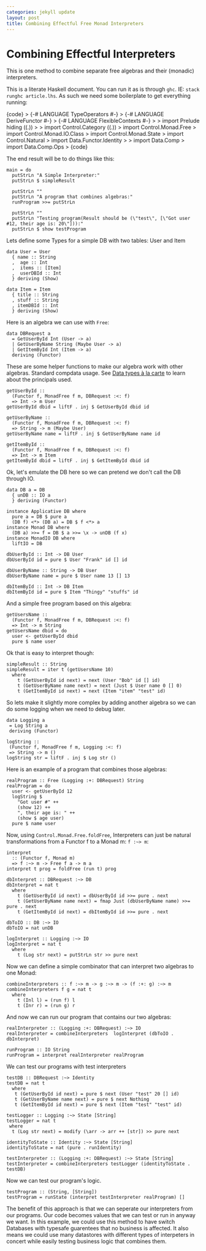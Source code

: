 ```yaml
---
categories: jekyll update
layout: post
title: Combining Effectful Free Monad Interpreters
---
```


Combining Effectful Interpreters
================================

This is one method to combine separate free algebras and their (monadic)
interpreters.

This is a literate Haskell document. You can run it as is through `ghc`.
IE: `stack runghc article.lhs`. As such we need some boilerplate to get
everything running:

{code} &gt; {-\# LANGUAGE TypeOperators \#-} &gt; {-\# LANGUAGE
DeriveFunctor \#-} &gt; {-\# LANGUAGE FlexibleContexts \#-} &gt; &gt;
import Prelude hiding ((.)) &gt; &gt; import Control.Category ((.)) &gt;
import Control.Monad.Free &gt; import Control.Monad.IO.Class &gt; import
Control.Monad.State &gt; import Control.Natural &gt; import
Data.Functor.Identity &gt; &gt; import Data.Comp &gt; import
Data.Comp.Ops &gt; {code}

The end result will be to do things like this:

``` {.sourceCode .literate .haskell}
main = do
  putStrLn "A Simple Interpreter:"
  putStrLn $ simpleResult

  putStrLn ""
  putStrLn "A program that combines algebras:"
  runProgram >>= putStrLn

  putStrLn ""
  putStrLn "Testing program(Result should be (\"test\", [\"Got user #12, their age is: 20\"])):"
  putStrLn $ show testProgram
```

Lets define some Types for a simple DB with two tables: User and Item

``` {.sourceCode .literate .haskell}
data User = User
  { name :: String
  ,  age :: Int
  ,  items :: [Item]
  ,  userDBId :: Int
  } deriving (Show)
```

``` {.sourceCode .literate .haskell}
data Item = Item
  { title :: String
  , stuff :: String
  , itemDBId :: Int
  } deriving (Show)
```

Here is an algebra we can use with `Free`:

``` {.sourceCode .literate .haskell}
data DBRequest a
  = GetUserById Int (User -> a)
  | GetUserByName String (Maybe User -> a)
  | GetItemById Int (Item -> a)
  deriving (Functor)
```

These are some helper functions to make our algebra work with other
algebras. Standard compdata usage. See [Data types à la
carte](https://www.cambridge.org/core/journals/journal-of-functional-programming/article/div-classtitledata-types-a-la-cartediv/14416CB20C4637164EA9F77097909409)
to learn about the principals used.

``` {.sourceCode .literate .haskell}
getUserById ::
  (Functor f, MonadFree f m, DBRequest :<: f)
  => Int -> m User
getUserById dbid = liftF . inj $ GetUserById dbid id

getUserByName ::
  (Functor f, MonadFree f m, DBRequest :<: f)
  => String -> m (Maybe User)
getUserByName name = liftF . inj $ GetUserByName name id

getItemById ::
  (Functor f, MonadFree f m, DBRequest :<: f)
  => Int -> m Item
getItemById dbid = liftF . inj $ GetItemById dbid id
```

Ok, let's emulate the DB here so we can pretend we don't call the DB
through IO.

``` {.sourceCode .literate .haskell}
data DB a = DB
  { unDB :: IO a
  } deriving (Functor)

instance Applicative DB where
  pure a = DB $ pure a
  (DB f) <*> (DB a) = DB $ f <*> a
instance Monad DB where
  (DB a) >>= f = DB $ a >>= \x -> unDB (f x)
instance MonadIO DB where
  liftIO = DB

dbUserById :: Int -> DB User
dbUserById id = pure $ User "Frank" id [] id

dbUserByName :: String -> DB User
dbUserByName name = pure $ User name 13 [] 13

dbItemById :: Int -> DB Item
dbItemById id = pure $ Item "Thingy" "stuffs" id
```

And a simple free program based on this algebra:

``` {.sourceCode .literate .haskell}
getUsersName ::
  (Functor f, MonadFree f m, DBRequest :<: f)
  => Int -> m String
getUsersName dbid = do
  user <- getUserById dbid
  pure $ name user
```

Ok that is easy to interpret though:

``` {.sourceCode .literate .haskell}
simpleResult :: String
simpleResult = iter t (getUsersName 10)
  where
    t (GetUserById id next) = next (User "Bob" id [] id)
    t (GetUserByName name next) = next (Just $ User name 0 [] 0)
    t (GetItemById id next) = next (Item "item" "test" id)
```

So lets make it slightly more complex by adding another algebra so we
can do some logging when we need to debug later.

``` {.sourceCode .literate .haskell}
data Logging a
 = Log String a
 deriving (Functor)
```

``` {.sourceCode .literate .haskell}
logString ::
 (Functor f, MonadFree f m, Logging :<: f)
 => String -> m ()
logString str = liftF . inj $ Log str ()
```

Here is an example of a program that combines those algebras:

``` {.sourceCode .literate .haskell}
realProgram :: Free (Logging :+: DBRequest) String
realProgram = do
  user <- getUserById 12
  logString $
    "Got user #" ++
    (show 12) ++
    ", their age is: " ++
    (show $ age user)
  pure $ name user
```

Now, using `Control.Monad.Free.foldFree`, Interpreters can just be
natural transformations from a Functor f to a Monad m: `f :~> m`:

``` {.sourceCode .literate .haskell}
interpret
  :: (Functor f, Monad m)
  => f :~> m -> Free f a -> m a
interpret t prog = foldFree (run t) prog
```

``` {.sourceCode .literate .haskell}
dbInterpret :: DBRequest :~> DB
dbInterpret = nat t
  where
    t (GetUserById id next) = dbUserById id >>= pure . next
    t (GetUserByName name next) = fmap Just (dbUserByName name) >>= pure . next
    t (GetItemById id next) = dbItemById id >>= pure . next
```

``` {.sourceCode .literate .haskell}
dbToIO :: DB :~> IO
dbToIO = nat unDB
```

``` {.sourceCode .literate .haskell}
logInterpret :: Logging :~> IO
logInterpret = nat t
  where
    t (Log str next) = putStrLn str >> pure next
```

Now we can define a simple combinator that can interpret two algebras to
one Monad:

``` {.sourceCode .literate .haskell}
combineInterpreters :: f :~> m -> g :~> m -> (f :+: g) :~> m
combineInterpreters f g = nat t
  where
    t (Inl l) = (run f) l
    t (Inr r) = (run g) r
```

And now we can run our program that contains our two algebras:

``` {.sourceCode .literate .haskell}
realInterpreter :: (Logging :+: DBRequest) :~> IO
realInterpreter = combineInterpreters  logInterpret (dbToIO . dbInterpret)
```

``` {.sourceCode .literate .haskell}
runProgram :: IO String
runProgram = interpret realInterpreter realProgram
```

We can test our programs with test interpreters

``` {.sourceCode .literate .haskell}
testDB :: DBRequest :~> Identity
testDB = nat t
  where
   t (GetUserById id next) = pure $ next (User "test" 20 [] id)
   t (GetUserByName name next) = pure $ next Nothing
   t (GetItemById id next) = pure $ next (Item "test" "test" id)
```

``` {.sourceCode .literate .haskell}
testLogger :: Logging :~> State [String]
testLogger = nat t
 where
  t (Log str next) = modify (\arr -> arr ++ [str]) >> pure next
```

``` {.sourceCode .literate .haskell}
identityToState :: Identity :~> State [String]
identityToState = nat (pure . runIdentity)
```

``` {.sourceCode .literate .haskell}
testInterpreter :: (Logging :+: DBRequest) :~> State [String]
testInterpreter = combineInterpreters testLogger (identityToState . testDB)
```

Now we can test our program's logic.

``` {.sourceCode .literate .haskell}
testProgram :: (String, [String])
testProgram = runState (interpret testInterpreter realProgram) []
```

The benefit of this approach is that we can seperate our interpreters
from our programs. Our code becomes values that we can test or run in
anyway we want. In this example, we could use this method to have switch
Databases with typesafe guarentees that no business is affected. It also
means we could use many datastores with different types of interpeters
in concert while easily testing business logic that combines them.

